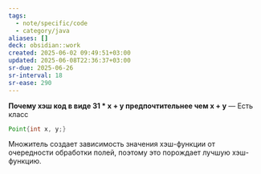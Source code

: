 ```yaml
---
tags:
  - note/specific/code
  - category/java
aliases: []
deck: obsidian::work
created: 2025-06-02 09:49:51+03:00
updated: 2025-06-08T22:36:37+03:00
sr-due: 2025-06-26
sr-interval: 18
sr-ease: 290
---
```


**Почему хэш код в виде 31 * x + y предпочтительнее чем x + y**
—
Есть класс
```java
Point{int x, y;}
```

Множитель создает зависимость значения хэш-функции от очередности обработки полей, поэтому это порождает лучшую хэш-функцию.
